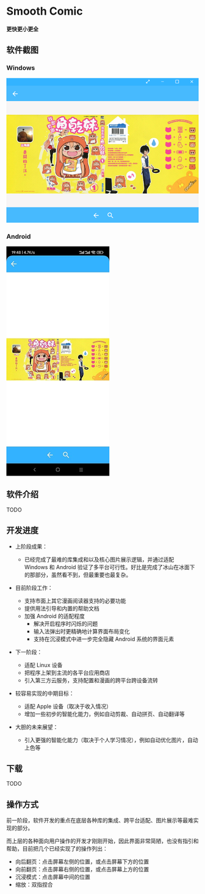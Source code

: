 # Smooth Comic

**更快更小更全**

## 软件截图

### Windows

![](img/screenshot-windows-01.png)

### Android

![](img/screenshot-android-01.jpg)

## 软件介绍

TODO

## 开发进度

* 上阶段成果：
  * 已经完成了最难的库集成和以及核心图片展示逻辑，并通过适配 Windows 和 Android 验证了多平台可行性。好比是完成了冰山在冰面下的那部分，虽然看不到，但最重要也最复杂。

* 目前阶段工作：
  * 支持市面上其它漫画阅读器支持的必要功能
  * 提供用法引导和内置的帮助文档
  * 加强 Android 的适配程度
    * 解决开启程序时闪烁的问题
    * 输入法弹出时更精确地计算界面布局变化
    * 支持在沉浸模式中进一步完全隐藏 Android 系统的界面元素
* 下一阶段：
  * 适配 Linux 设备
  * 把程序上架到主流的各平台应用商店
  * 引入第三方云服务，支持配置和漫画的跨平台跨设备流转
* 较容易实现的中期目标：
  * 适配 Apple 设备（取决于收入情况）
  * 增加一些初步的智能化能力，例如自动剪裁、自动拼页、自动翻译等
* 大胆的未来展望：
  * 引入更强的智能化能力（取决于个人学习情况），例如自动优化图片，自动上色等

## 下载

TODO

## 操作方式

前一阶段，软件开发的重点在底层各种库的集成、跨平台适配、图片展示等最难实现的部分。

而上层的各种面向用户操作的开发才刚刚开始，因此界面非常简陋，也没有指引和帮助，目前把几个已经实现了的操作列出：

* 向后翻页：点击屏幕左侧的位置，或点击屏幕下方的位置
* 向前翻页：点击屏幕右侧的位置，或点击屏幕上方的位置
* 沉浸模式：点击屏幕中间的位置
* 缩放：双指捏合